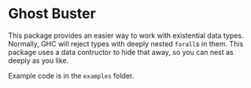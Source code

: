 Ghost Buster
============

This package provides an easier way to work with existential data types. 
Normally, GHC will reject types with deeply nested `forall`s in them.
This package uses a data contructor to hide that away, so you can nest as deeply as you like.

Example code is in the `examples` folder.
